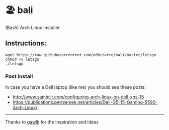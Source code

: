 # :beach_umbrella: bali

(Bash) Arch Linux Installer


## Instructions:

```shell
wget https://raw.githubusercontent.com/edbizarro/bali/master/letsgo
chmod +x letsgo
./letsgo
```
### Post install

In case you have a Dell laptop (like me) you should see these posts:

- http://www.saminiir.com/configuring-arch-linux-on-dell-xps-15
- https://publications.petrzemek.net/articles/Dell-G5-15-Gaming-5590-Arch-Linux/

---

Thanks to [gawlk](https://github.com/gawlk/alis) for the inspiration and ideas
